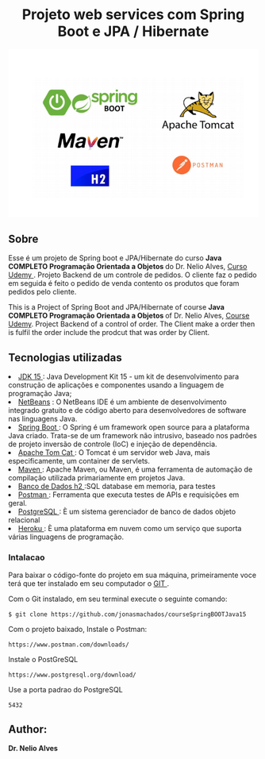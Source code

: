 <h1 align="center"> Projeto web services com Spring Boot e JPA / Hibernate  </h1>

  <div align="center">
    <img src="tools-image.png">
  </div>

<h2> Sobre </h2>
  
  Esse é um projeto de Spring boot e JPA/Hibernate do curso <b>Java COMPLETO Programação Orientada a Objetos </b> do Dr. Nelio Alves,
  <a href="https://www.udemy.com/course/java-curso-completo/"> Curso Udemy </a>. Projeto Backend de um controle de pedidos. O cliente faz o pedido em seguida
  é feito o pedido de venda contento os produtos que foram pedidos pelo cliente.
  
  This is a Project of Spring Boot and JPA/Hibernate of course  <b>Java COMPLETO Programação Orientada a Objetos </b> of Dr. Nelio Alves,
  <a href="https://www.udemy.com/course/java-curso-completo/"> Course Udemy</a>. Project Backend of a control of order. The Client make a order then is fulfil the
  order include the prodcut that was order by Client.
 
 <h2> Tecnologias utilizadas </h2>
  <u1>
    <li><a href="https://www.oracle.com/java/technologies/javase/jdk15-archive-downloads.html"> JDK 15 </a> : Java Development Kit 15 - um kit de desenvolvimento para 
    construção de aplicações e componentes usando a linguagem de programação Java;</li>
    <li><a href="https://netbeans.apache.org/download/index.html"> NetBeans</a> : O NetBeans IDE é um ambiente de desenvolvimento integrado gratuito e de código aberto 
    para desenvolvedores de software nas linguagens Java.</li>
    <li><a href="https://spring.io/"> Spring Boot </a> : O Spring é um framework open source para a plataforma Java criado. Trata-se de um framework não intrusivo,
    baseado nos padrões de projeto inversão de controle (IoC) e injeção de dependência.</li>
    <li><a href="http://tomcat.apache.org/"> Apache Tom Cat </a> : O Tomcat é um servidor web Java, mais especificamente, um container de servlets.</li>
    <li><a href="https://maven.apache.org/"> Maven </a> : Apache Maven, ou Maven, é uma ferramenta de automação de compilação utilizada primariamente em projetos Java.</li>
    <li><a href="https://www.h2database.com/html/main.html"> Banco de Dados h2 </a> :SQL database em memoria, para testes</li>
    <li><a href="https://www.postman.com/downloads/"> Postman </a> :  Ferramenta que executa testes de APIs e requisições em geral.</li>
    <li><a href="https://www.postgresql.org/download/"> PostgreSQL </a> : È um sistema gerenciador de banco de dados objeto relacional </li>
    <li><a href="https://dashboard.heroku.com/apps"> Heroku </a> : È uma plataforma em nuvem como um serviço que suporta várias linguagens de programação.</li>
  </u1> 
  
  <h3> Intalacao </h2>
  
  Para baixar o código-fonte do projeto em sua máquina, primeiramente voce terá que ter instalado em seu computador o <a href="https://git-scm.com/"> GIT </a>.

  Com o Git instalado, em seu terminal execute o seguinte comando:
  
  ```
  $ git clone https://github.com/jonasmachados/courseSpringBOOTJava15
  ```
  Com o projeto baixado, Instale o Postman:
  
  ```
  https://www.postman.com/downloads/
  ```
  Instale o PostGreSQL
  
   ```
   https://www.postgresql.org/download/
   ```
   Use a porta padrao do PostgreSQL
   
   ```
   5432
   ```
   <h2> Author: </h2>
      <b>Dr. Nelio Alves</b>
    
 
  
  
  
